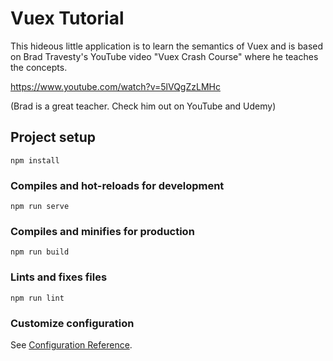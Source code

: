 # Vuex Tutorial

This hideous little application is to learn the semantics
of Vuex and is based on Brad Travesty's YouTube video 
"Vuex Crash Course" where he teaches the concepts. 

https://www.youtube.com/watch?v=5lVQgZzLMHc

(Brad is a great teacher. Check him out on YouTube and Udemy)

## Project setup
```
npm install
```

### Compiles and hot-reloads for development
```
npm run serve
```

### Compiles and minifies for production
```
npm run build
```

### Lints and fixes files
```
npm run lint
```

### Customize configuration
See [Configuration Reference](https://cli.vuejs.org/config/).
